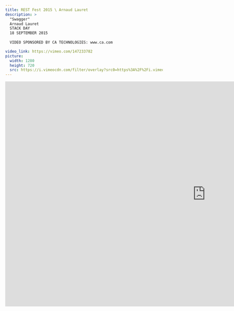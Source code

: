 ```yaml
---
title: REST Fest 2015 \ Arnaud Lauret
description: >
  "Swagger"
  Arnaud Lauret
  STACK DAY
  18 SEPTEMBER 2015
  
  VIDEO SPONSORED BY CA TECHNOLOGIES: www.ca.com

video_link: https://vimeo.com/147233782
picture:
  width: 1280
  height: 720
  src: https://i.vimeocdn.com/filter/overlay?src0=https%3A%2F%2Fi.vimeocdn.com%2Fvideo%2F545848184_1280x720.jpg&src1=http%3A%2F%2Ff.vimeocdn.com%2Fp%2Fimages%2Fcrawler_play.png
---
```

<iframe src="https://player.vimeo.com/video/147233782?title=0&byline=0&portrait=0&badge=0&autopause=0&player_id=0" width="1280" height="720" frameborder="0" title="REST Fest 2015 \ Arnaud Lauret" webkitallowfullscreen mozallowfullscreen allowfullscreen></iframe>